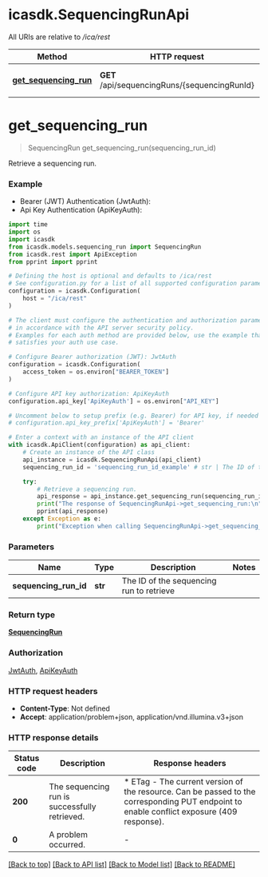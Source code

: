 # icasdk.SequencingRunApi

All URIs are relative to */ica/rest*

Method | HTTP request | Description
------------- | ------------- | -------------
[**get_sequencing_run**](SequencingRunApi.md#get_sequencing_run) | **GET** /api/sequencingRuns/{sequencingRunId} | Retrieve a sequencing run.


# **get_sequencing_run**
> SequencingRun get_sequencing_run(sequencing_run_id)

Retrieve a sequencing run.

### Example

* Bearer (JWT) Authentication (JwtAuth):
* Api Key Authentication (ApiKeyAuth):
```python
import time
import os
import icasdk
from icasdk.models.sequencing_run import SequencingRun
from icasdk.rest import ApiException
from pprint import pprint

# Defining the host is optional and defaults to /ica/rest
# See configuration.py for a list of all supported configuration parameters.
configuration = icasdk.Configuration(
    host = "/ica/rest"
)

# The client must configure the authentication and authorization parameters
# in accordance with the API server security policy.
# Examples for each auth method are provided below, use the example that
# satisfies your auth use case.

# Configure Bearer authorization (JWT): JwtAuth
configuration = icasdk.Configuration(
    access_token = os.environ["BEARER_TOKEN"]
)

# Configure API key authorization: ApiKeyAuth
configuration.api_key['ApiKeyAuth'] = os.environ["API_KEY"]

# Uncomment below to setup prefix (e.g. Bearer) for API key, if needed
# configuration.api_key_prefix['ApiKeyAuth'] = 'Bearer'

# Enter a context with an instance of the API client
with icasdk.ApiClient(configuration) as api_client:
    # Create an instance of the API class
    api_instance = icasdk.SequencingRunApi(api_client)
    sequencing_run_id = 'sequencing_run_id_example' # str | The ID of the sequencing run to retrieve

    try:
        # Retrieve a sequencing run.
        api_response = api_instance.get_sequencing_run(sequencing_run_id)
        print("The response of SequencingRunApi->get_sequencing_run:\n")
        pprint(api_response)
    except Exception as e:
        print("Exception when calling SequencingRunApi->get_sequencing_run: %s\n" % e)
```



### Parameters

Name | Type | Description  | Notes
------------- | ------------- | ------------- | -------------
 **sequencing_run_id** | **str**| The ID of the sequencing run to retrieve | 

### Return type

[**SequencingRun**](SequencingRun.md)

### Authorization

[JwtAuth](../README.md#JwtAuth), [ApiKeyAuth](../README.md#ApiKeyAuth)

### HTTP request headers

 - **Content-Type**: Not defined
 - **Accept**: application/problem+json, application/vnd.illumina.v3+json

### HTTP response details
| Status code | Description | Response headers |
|-------------|-------------|------------------|
**200** | The sequencing run is successfully retrieved. |  * ETag - The current version of the resource. Can be passed to the corresponding PUT endpoint to enable conflict exposure (409 response). <br>  |
**0** | A problem occurred. |  -  |

[[Back to top]](#) [[Back to API list]](../README.md#documentation-for-api-endpoints) [[Back to Model list]](../README.md#documentation-for-models) [[Back to README]](../README.md)

